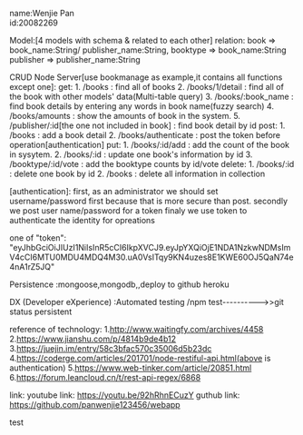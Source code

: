 name:Wenjie Pan       
id:20082269

Model:[4 models with schema & related to each other]
relation:   book => book_name:String/ publisher_name:String,
            booktype => book_name:String
            publisher =>  publisher_name:String

CRUD Node Server[use bookmanage as example,it contains all functions except one]:
     get:
        1. /books : find all of books
        2. /books/1/detail : find all of the book with other models' data(Multi-table query) 
        3. /books/:book_name : find book details by entering any words in book name(fuzzy search)
        4. /books/amounts : show the amounts of book in the system.
        5. /publisher/:id[the one not included in book] : find book detail by id
     post:
        1. /books : add a book detail
        2. /books/authenticate : post the token before operation[authentication]
     put:
        1. /books/:id/add : add the count of the book in sysytem.
        2. /books/:id : update one book's information by id
        3. /booktype/:id/vote : add the booktype counts by id/vote
     delete:
        1. /books/:id : delete one book by id
        2. /books : delete all information in collection
        
[authentication]:
   first, as an administrator we should set username/password first because that is more secure than post.
   secondly we post user name/password for a token
   finaly we use token to authenticate the identity for opreations
   
  one  of  "token": "eyJhbGciOiJIUzI1NiIsInR5cCI6IkpXVCJ9.eyJpYXQiOjE1NDA1NzkwNDMsImV4cCI6MTU0MDU4MDQ4M30.uA0VsITqy9KN4uzes8E1KWE60OJ5QaN74e4nA1rZ5JQ"
   
Persistence :mongoose,mongodb,,deploy to github  heroku



DX (Developer eXperience) :Automated testing /npm test---------->>git status persistent



reference of technology:
1.http://www.waitingfy.com/archives/4458
2.https://www.jianshu.com/p/4814b9de4b12
3.https://juejin.im/entry/58c3bfac570c35006d5b23dc
4.https://coderge.com/articles/201701/node-restiful-api.html(above is authentication) 
5.https://www.web-tinker.com/article/20851.html
6.https://forum.leancloud.cn/t/rest-api-regex/6868

link:
youtube link: https://youtu.be/92hRhnECuzY
guthub link: https://github.com/panwenjie123456/webapp

test
                        
   
